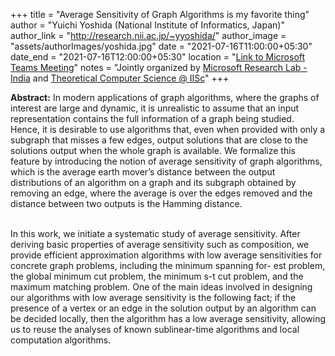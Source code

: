 +++
title = "Average Sensitivity of Graph Algorithms is my favorite thing"
author = "Yuichi Yoshida (National Institute of Informatics, Japan)"
author_link = "http://research.nii.ac.jp/~yyoshida/"
author_image = "assets/authorImages/yoshida.jpg"
date = "2021-07-16T11:00:00+05:30"
date_end = "2021-07-16T12:00:00+05:30"
location = "<a href = "https://teams.microsoft.com/l/meetup-join/19%3ameeting_ZGE3NDg5NzktMWQ0Zi00MzFmLTg5OTgtMTMyYWM4MWQyYjI2%40thread.v2/0?context=%7b%22Tid%22%3a%226f15cd97-f6a7-41e3-b2c5-ad4193976476%22%2c%22Oid%22%3a%227c84465e-c38b-4d7a-9a9d-ff0dfa3638b3%22%7d" target= "_blank">Link to Microsoft Teams Meeting</a>"
notes = "Jointly organized by <a href = "https://www.microsoft.com/en-us/research/lab/microsoft-research-india/" target= "_blank">Microsoft Research Lab - India</a> and <a href='https://www.csa.iisc.ac.in/theoretical-computer-science/' target= "_blank">Theoretical Computer Science @ IISc</a>"
+++

<b>Abstract:</b> In modern applications of graph algorithms, where the graphs of interest are large and dynamic, it is
unrealistic to assume that an input representation contains the full information of a graph being studied. Hence, it is
desirable to use algorithms that, even when provided with only a subgraph that misses a few edges, output solutions
that are close to the solutions output when the whole graph is available. We formalize this feature by introducing the
notion of average sensitivity of graph algorithms, which is the average earth mover’s distance between the output
distributions of an algorithm on a graph and its subgraph obtained by removing an edge, where the average is over the
edges removed and the distance between two outputs is the Hamming distance.<br><br>

In this work, we initiate a systematic study of average sensitivity. After deriving basic properties of average
sensitivity such as composition, we provide efficient approximation algorithms with low average sensitivities for
concrete graph problems, including the minimum spanning for- est problem, the global minimum cut problem, the
minimum s-t cut problem, and the maximum matching problem. One of the main ideas involved in designing our algorithms
with low average sensitivity is the following fact; if the presence of a vertex or an edge in the solution output by
an algorithm can be decided locally, then the algorithm has a low average sensitivity, allowing us to reuse the analyses
of known sublinear-time algorithms and local computation algorithms.